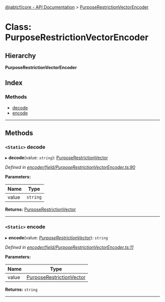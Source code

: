 [@iabtcf/core - API Documentation](../README.md) > [PurposeRestrictionVectorEncoder](../classes/purposerestrictionvectorencoder.md)

# Class: PurposeRestrictionVectorEncoder

## Hierarchy

**PurposeRestrictionVectorEncoder**

## Index

### Methods

* [decode](purposerestrictionvectorencoder.md#decode)
* [encode](purposerestrictionvectorencoder.md#encode)

---

## Methods

<a id="decode"></a>

### `<Static>` decode

▸ **decode**(value: *`string`*): [PurposeRestrictionVector](purposerestrictionvector.md)

*Defined in [encoder/field/PurposeRestrictionVectorEncoder.ts:90](https://github.com/chrispaterson/iabtcf/blob/aa3fc72/modules/core/src/encoder/field/PurposeRestrictionVectorEncoder.ts#L90)*

**Parameters:**

| Name | Type |
| ------ | ------ |
| value | `string` |

**Returns:** [PurposeRestrictionVector](purposerestrictionvector.md)

___
<a id="encode"></a>

### `<Static>` encode

▸ **encode**(value: *[PurposeRestrictionVector](purposerestrictionvector.md)*): `string`

*Defined in [encoder/field/PurposeRestrictionVectorEncoder.ts:11](https://github.com/chrispaterson/iabtcf/blob/aa3fc72/modules/core/src/encoder/field/PurposeRestrictionVectorEncoder.ts#L11)*

**Parameters:**

| Name | Type |
| ------ | ------ |
| value | [PurposeRestrictionVector](purposerestrictionvector.md) |

**Returns:** `string`

___


